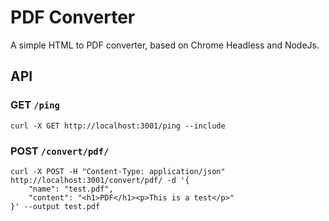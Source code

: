 # PDF Converter

A simple HTML to PDF converter, based on Chrome Headless and NodeJs.


## API

### GET `/ping`

```
curl -X GET http://localhost:3001/ping --include
```

### POST `/convert/pdf/`

```
curl -X POST -H "Content-Type: application/json" http://localhost:3001/convert/pdf/ -d '{
    "name": "test.pdf",
    "content": "<h1>PDF</h1><p>This is a test</p>"
}' --output test.pdf
```
